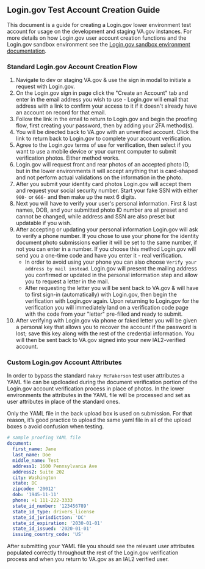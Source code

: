 ## Login.gov Test Account Creation Guide

This document is a guide for creating a Login.gov lower environment test account for usage on the development and staging VA.gov instances. For more details on how Login.gov user account creation functions and the Login.gov sandbox environment see the [Login.gov sandbox environment documentation](https://developers.login.gov/testing/#testing-identity-proofing).

### Standard Login.gov Account Creation Flow
1. Navigate to dev or staging VA.gov & use the sign in modal to initiate a request with Login.gov.
2. On the Login.gov sign in page click the "Create an Account" tab and enter in the email address you wish to use - Login.gov will email that address with a link to confirm your access to it if it doesn't already have an account on record for that email.
3. Follow the link in the email to return to Login.gov and begin the proofing flow, first creating your password, then by adding your 2FA method(s).
4.  You will be directed back to VA.gov with an unverified account. Click the link to return back to Login.gov to complete your account verification.
5. Agree to the Login.gov terms of use for verification, then select if you want to use a mobile device or your current computer to submit verification photos. Either method works.
6. Login.gov will request front and rear photos of an accepted photo ID, but in the lower environments it will accept anything that is card-shaped and not perform actual validations on the information in the photo.
7. After you submit your identity card photos Login.gov will accept them and request your social security number. Start your fake SSN with either `900-` or `666-` and then make up the next 6 digits.
8. Next you will have to verify your user's personal information. First & last names, DOB, and your submitted photo ID number are all preset and cannot be changed, while address and SSN are also preset but updatable if you wish.
9. After accepting or updating your personal information Login.gov will ask to verify a phone number. If you chose to use your phone for the identity document photo submissions earlier it will be set to the same number, if not you can enter in a number. If you choose this method Login.gov will send you a one-time code and have you enter it - real verification.
	  - In order to avoid using your phone you can also choose `Verify your address by mail instead`. Login.gov will present the mailing address you confirmed or updated in the personal information step and allow you to request a letter in the mail.
	  - After requesting the letter you will be sent back to VA.gov & will have to first sign-in (automatically) with Login.gov, then begin the verification with Login.gov again. Upon returning to Login.gov for the verification you will immediately land on a verification code page with the code from your "letter" pre-filled and ready to submit.
10. After verifying with Login.gov via phone or faked letter you will be given a personal key that allows you to recover the account if the password is lost; save this key along with the rest of the credential information. You will then be sent back to VA.gov signed into your new IAL2-verified account.

### Custom Login.gov Account Attributes
In order to bypass the standard `Fakey McFakerson` test user attributes a YAML file can be updloaded during the document verification portion of the Login.gov account verification process in place of photos. In the lower environments the attributes in the YAML file will be processed and set as user attributes in place of the standard ones.

Only the YAML file in the back upload box is used on submission. For that reason, it’s good practice to upload the same yaml file in all of the upload boxes o avoid confusion when testing.

```yml
# sample proofing YAML file
document:
  first_name: Jane
  last_name: Doe
  middle_name: Test
  address1: 1600 Pennsylvania Ave
  address2: Suite 202
  city: Washington
  state: DC
  zipcode: '20012'
  dob: '1945-11-11'
  phone: +1 111-222-3333
  state_id_number: '123456789'
  state_id_type: drivers_license
  state_id_jurisdiction: 'DC'
  state_id_expiration: '2030-01-01'
  state_id_issued: '2020-01-01'
  issuing_country_code: 'US'
```

After submitting your YAML file you should see the relevant user attributes populated correctly throughout the rest of the Login.gov verification process and when you return to VA.gov as an IAL2 verified user.
